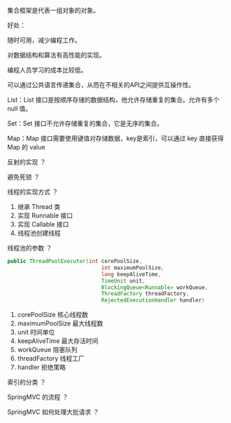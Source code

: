 集合框架是代表一组对象的对象。

好处：

随时可用，减少编程工作。

对数据结构和算法有高性能的实现。

编程人员学习的成本比较低。

可以通过公共语言传递集合，从而在不相关的API之间提供互操作性。



List：List 接口是按顺序存储的数据结构，他允许存储重复的集合。允许有多个 null 值。

Set：Set 接口不允许存储重复的集合，它是无序的集合。

Map：Map 接口需要使用键值对存储数据，key是索引，可以通过 key 直接获得 Map 的 value



反射的实现 ？

避免死锁 ？

线程的实现方式 ？

1. 继承 Thread 类
2. 实现 Runnable 接口
3. 实现 Callable 接口
4. 线程池创建线程

线程池的参数 ？

```java
public ThreadPoolExecutor(int corePoolSize,
                              int maximumPoolSize,
                              long keepAliveTime,
                              TimeUnit unit,
                              BlockingQueue<Runnable> workQueue,
                              ThreadFactory threadFactory,
                              RejectedExecutionHandler handler)
```

1. corePoolSize 核心线程数
2. maximumPoolSize 最大线程数
3. unit 时间单位
4. keepAliveTime 最大存活时间
5. workQueue 阻塞队列
6. threadFactory 线程工厂
7. handler 拒绝策略 

索引的分类 ？

SpringMVC 的流程 ？

SpringMVC 如何处理大批请求 ？

